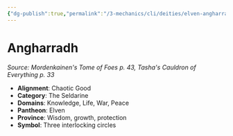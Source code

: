 ```yaml
---
{"dg-publish":true,"permalink":"/3-mechanics/cli/deities/elven-angharradh-mtf/","tags":["ttrpg-cli/compendium/src/5e/mtf","ttrpg-cli/deity/elven","ttrpg-cli/domain/knowledge","ttrpg-cli/domain/life","ttrpg-cli/domain/peace","ttrpg-cli/domain/war"],"noteIcon":""}
---
```


# Angharradh
*Source: Mordenkainen's Tome of Foes p. 43, Tasha's Cauldron of Everything p. 33* 

- **Alignment**: Chaotic Good
- **Category**: The Seldarine
- **Domains**: Knowledge, Life, War, Peace
- **Pantheon**: Elven
- **Province**: Wisdom, growth, protection
- **Symbol**: Three interlocking circles